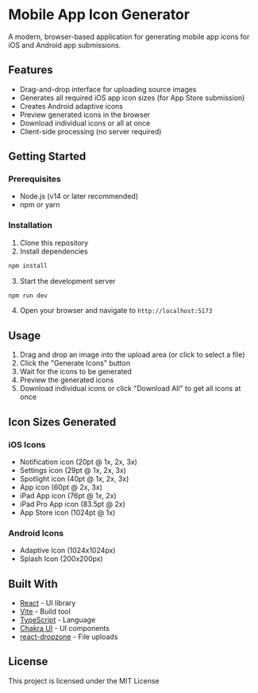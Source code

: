 # Mobile App Icon Generator

A modern, browser-based application for generating mobile app icons for iOS and Android app submissions.

## Features

- Drag-and-drop interface for uploading source images
- Generates all required iOS app icon sizes (for App Store submission)
- Creates Android adaptive icons
- Preview generated icons in the browser
- Download individual icons or all at once
- Client-side processing (no server required)

## Getting Started

### Prerequisites

- Node.js (v14 or later recommended)
- npm or yarn

### Installation

1. Clone this repository
2. Install dependencies

```bash
npm install
```

3. Start the development server

```bash
npm run dev
```

4. Open your browser and navigate to `http://localhost:5173`

## Usage

1. Drag and drop an image into the upload area (or click to select a file)
2. Click the "Generate Icons" button
3. Wait for the icons to be generated
4. Preview the generated icons
5. Download individual icons or click "Download All" to get all icons at once

## Icon Sizes Generated

### iOS Icons
- Notification icon (20pt @ 1x, 2x, 3x)
- Settings icon (29pt @ 1x, 2x, 3x)
- Spotlight icon (40pt @ 1x, 2x, 3x)
- App icon (60pt @ 2x, 3x)
- iPad App icon (76pt @ 1x, 2x)
- iPad Pro App icon (83.5pt @ 2x)
- App Store icon (1024pt @ 1x)

### Android Icons
- Adaptive Icon (1024x1024px)
- Splash Icon (200x200px)

## Built With

- [React](https://reactjs.org/) - UI library
- [Vite](https://vitejs.dev/) - Build tool
- [TypeScript](https://www.typescriptlang.org/) - Language
- [Chakra UI](https://chakra-ui.com/) - UI components
- [react-dropzone](https://react-dropzone.js.org/) - File uploads

## License

This project is licensed under the MIT License
